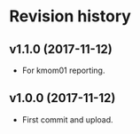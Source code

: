 Revision history
=======================================

v1.1.0 (2017-11-12)
---------------------------------------

* For kmom01 reporting.


v1.0.0 (2017-11-12)
---------------------------------------

* First commit and upload.
